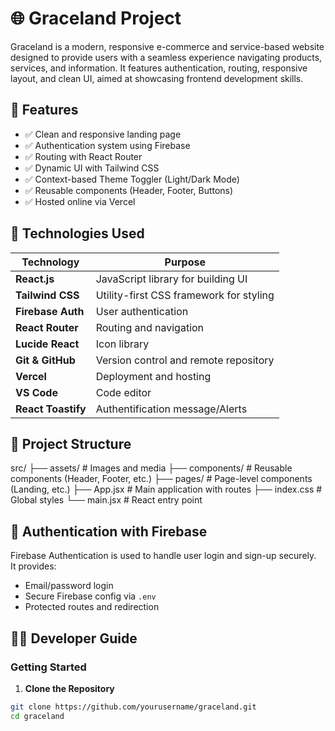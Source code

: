 # 🌐 Graceland Project

Graceland is a modern, responsive e-commerce and service-based website designed to provide users with a seamless experience navigating products, services, and information. It features authentication, routing, responsive layout, and clean UI, aimed at showcasing frontend development skills.

## 📌 Features

- ✅ Clean and responsive landing page
- ✅ Authentication system using Firebase
- ✅ Routing with React Router
- ✅ Dynamic UI with Tailwind CSS
- ✅ Context-based Theme Toggler (Light/Dark Mode)
- ✅ Reusable components (Header, Footer, Buttons)
- ✅ Hosted online via Vercel

## 🧪 Technologies Used

| Technology         | Purpose                                 |
| ------------------ | --------------------------------------- |
| **React.js**       | JavaScript library for building UI      |
| **Tailwind CSS**   | Utility-first CSS framework for styling |
| **Firebase Auth**  | User authentication                     |
| **React Router**   | Routing and navigation                  |
| **Lucide React**   | Icon library                            |
| **Git & GitHub**   | Version control and remote repository   |
| **Vercel**         | Deployment and hosting                  |
| **VS Code**        | Code editor                             |
| **React Toastify** | Authentification message/Alerts         |

## 🚀 Project Structure

src/
├── assets/ # Images and media
├── components/ # Reusable components (Header, Footer, etc.)
├── pages/ # Page-level components (Landing, etc.)
├── App.jsx # Main application with routes
├── index.css # Global styles
└── main.jsx # React entry point

## 🔐 Authentication with Firebase

Firebase Authentication is used to handle user login and sign-up securely.  
It provides:

- Email/password login
- Secure Firebase config via `.env`
- Protected routes and redirection

## 🧑‍💻 Developer Guide

### Getting Started

1. **Clone the Repository**

```bash
git clone https://github.com/yourusername/graceland.git
cd graceland
```
